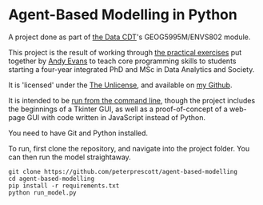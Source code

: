 # Agent-Based Modelling in Python
A project done as part of [the Data CDT](https://datacdt.org/)'s GEOG5995M/ENVS802 module.

This project is the result of working through [the practical exercises](https://www.geog.leeds.ac.uk/courses/computing/study/core-python-phd/) put together by [Andy Evans](https://ajevans.github.io/) to teach core programming skills to students starting a four-year integrated PhD and MSc in Data Analytics and Society.

It is 'licensed' under the [The Unlicense](https://unlicense.org/), and available on [my Github](https://github.com/peterprescott/agent-based-modelling). 

It is intended to be [run from the command line](https://www.howtogeek.com/437682/command-lines-why-do-people-still-bother-with-them/), though the project includes the beginnings of a Tkinter GUI, as well as a proof-of-concept of a web-page GUI with code written in JavaScript instead of Python.

You need to have Git and Python installed.

To run, first clone the repository, and navigate into the project folder. You can then run the model straightaway.

```console
git clone https://github.com/peterprescott/agent-based-modelling
cd agent-based-modelling
pip install -r requirements.txt
python run_model.py
```





